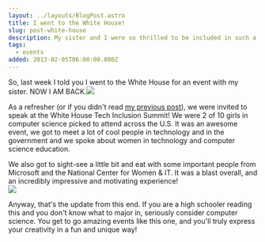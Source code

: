 ```yaml
---
layout: ../layouts/BlogPost.astro
title: I went to the White House!
slug: post-white-house
description: My sister and I were so thrilled to be included in such a cool event!
tags:
  - events
added: 2013-02-05T06:00:00.000Z
---
```


So, last week I told you I went to the White House for an event with my sister. NOW I AM BACK.![](/assets/whitehousecc.jpeg)

As a refresher (or if you didn't read [my previous post](https://blog.cassidoo.co/post/white-house-invite)), we were invited to speak at the White House Tech Inclusion Summit! We were 2 of 10 girls in computer science picked to attend across the U.S. It was an awesome event, we got to meet a lot of cool people in technology and in the government and we spoke about women in technology and computer science education.

We also got to sight-see a little bit and eat with some important people from Microsoft and the National Center for Women & IT. It was a blast overall, and an incredibly impressive and motivating experience!\
![](/assets/whitehousecc2.jpeg)

Anyway, that's the update from this end. If you are a high schooler reading this and you don't know what to major in, seriously consider computer science. You get to go amazing events like this one, and you'll truly express your creativity in a fun and unique way!
